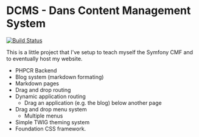 DCMS - Dans Content Management System
=====================================

[![Build Status](https://secure.travis-ci.org/dantleech/DCMS.png)](http://travis-ci.org/dantleech/DCMS)

This is a little project that I've setup to teach myself the Symfony CMF and
to eventually host my website.

 * PHPCR Backend
 * Blog system (markdown formating)
 * Markdown pages
 * Drag and drop routing
 * Dynamic application routing
   * Drag an application (e.g. the blog) below another page
 * Drag and drop menu system
   * Multiple menus
 * Simple TWIG theming system
 * Foundation CSS framework.
